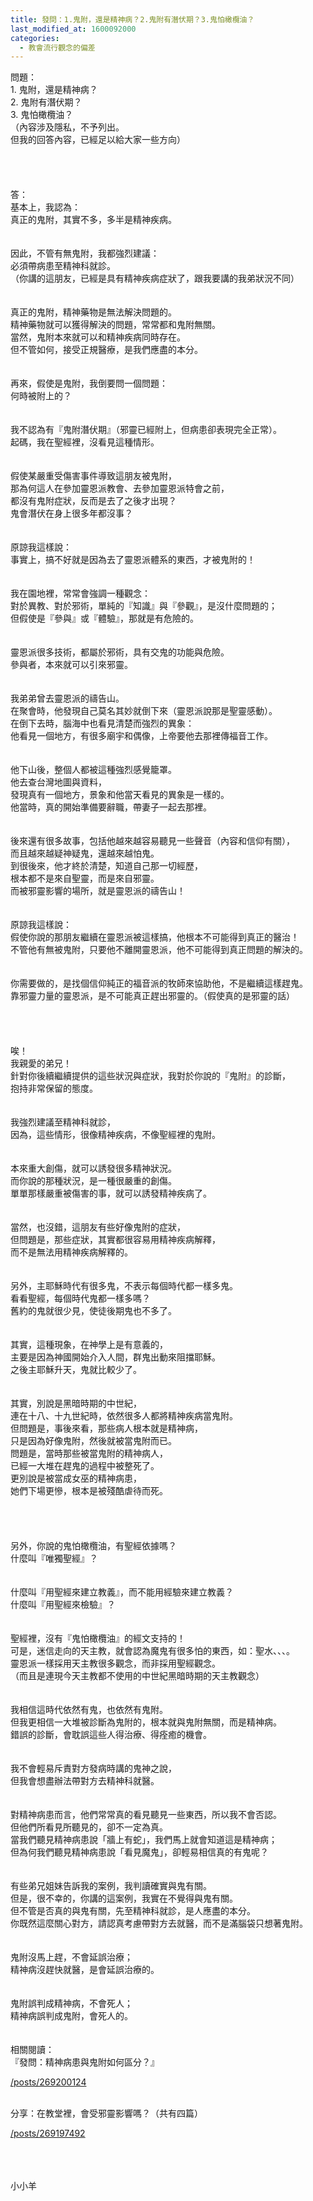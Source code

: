 ```yaml
---
title: 發問：1.鬼附，還是精神病？2.鬼附有潛伏期？3.鬼怕橄欖油？
last_modified_at: 1600092000
categories:
  - 教會流行觀念的偏差
---
```


<div>問題：</div>

<div>1.<span style="white-space:pre"> </span>鬼附，還是精神病？</div>

<div>2.<span style="white-space:pre"> </span>鬼附有潛伏期？</div>

<div>3.<span style="white-space:pre"> </span>鬼怕橄欖油？</div>

<div>（內容涉及隱私，不予列出。</div>

<div>但我的回答內容，已經足以給大家一些方向）</div>

<div>&nbsp;</div>

<div>&nbsp;</div>

<div>&nbsp;</div>

<div>&nbsp;</div>

<div>答：</div>

<div>基本上，我認為：</div>

<div>真正的鬼附，其實不多，多半是精神疾病。</div>

<div>&nbsp;</div>

<div>&nbsp;</div>

<div>因此，不管有無鬼附，我都強烈建議：</div>

<div>必須帶病患至精神科就診。</div>

<div>（你講的這朋友，已經是具有精神疾病症狀了，跟我要講的我弟狀況不同）</div>

<div>&nbsp;</div>

<div>&nbsp;</div>

<div>真正的鬼附，精神藥物是無法解決問題的。</div>

<div>精神藥物就可以獲得解決的問題，常常都和鬼附無關。</div>

<div>當然，鬼附本來就可以和精神疾病同時存在。</div>

<div>但不管如何，接受正規醫療，是我們應盡的本分。</div>

<div>&nbsp;</div>

<div>&nbsp;</div>

<div>再來，假使是鬼附，我倒要問一個問題：</div>

<div>何時被附上的？</div>

<div>&nbsp;</div>

<div>&nbsp;</div>

<div>我不認為有『鬼附潛伏期』（邪靈已經附上，但病患卻表現完全正常）。</div>

<div>起碼，我在聖經裡，沒看見這種情形。</div>

<div>&nbsp;</div>

<div>&nbsp;</div>

<div>假使某嚴重受傷害事件導致這朋友被鬼附，</div>

<div>那為何這人在參加靈恩派教會、去參加靈恩派特會之前，</div>

<div>都沒有鬼附症狀，反而是去了之後才出現？</div>

<div>鬼會潛伏在身上很多年都沒事？</div>

<div>&nbsp;</div>

<div>&nbsp;</div>

<div>原諒我這樣說：</div>

<div>事實上，搞不好就是因為去了靈恩派體系的東西，才被鬼附的！</div>

<div>&nbsp;</div>

<div>&nbsp;</div>

<div>我在園地裡，常常會強調一種觀念：</div>

<div>對於異教、對於邪術，單純的『知識』與『參觀』，是沒什麼問題的；</div>

<div>但假使是『參與』或『體驗』，那就是有危險的。</div>

<div>&nbsp;</div>

<div>&nbsp;</div>

<div>靈恩派很多技術，都屬於邪術，具有交鬼的功能與危險。</div>

<div>參與者，本來就可以引來邪靈。</div>

<div>&nbsp;</div>

<div>&nbsp;</div>

<div>我弟弟曾去靈恩派的禱告山。</div>

<div>在聚會時，他發現自己莫名其妙就倒下來（靈恩派說那是聖靈感動）。</div>

<div>在倒下去時，腦海中也看見清楚而強烈的異象：</div>

<div>他看見一個地方，有很多廟宇和偶像，上帝要他去那裡傳福音工作。</div>

<div>&nbsp;</div>

<div>&nbsp;</div>

<div>他下山後，整個人都被這種強烈感覺籠罩。</div>

<div>他去查台灣地圖與資料，</div>

<div>發現真有一個地方，景象和他當天看見的異象是一樣的。</div>

<div>他當時，真的開始準備要辭職，帶妻子一起去那裡。</div>

<div>&nbsp;</div>

<div>&nbsp;</div>

<div>後來還有很多故事，包括他越來越容易聽見一些聲音（內容和信仰有關），</div>

<div>而且越來越疑神疑鬼，還越來越怕鬼。</div>

<div>到很後來，他才終於清楚，知道自己那一切經歷，</div>

<div>根本都不是來自聖靈，而是來自邪靈。</div>

<div>而被邪靈影響的場所，就是靈恩派的禱告山！</div>

<div>&nbsp;</div>

<div>&nbsp;</div>

<div>原諒我這樣說：</div>

<div>假使你說的那朋友繼續在靈恩派被這樣搞，他根本不可能得到真正的醫治！</div>

<div>不管他有無被鬼附，只要他不離開靈恩派，他不可能得到真正問題的解決的。</div>

<div>&nbsp;</div>

<div>&nbsp;</div>

<div>你需要做的，是找個信仰純正的福音派的牧師來協助他，不是繼續這樣趕鬼。</div>

<div>靠邪靈力量的靈恩派，是不可能真正趕出邪靈的。（假使真的是邪靈的話）</div>

<div>&nbsp;</div>

<div>&nbsp;</div>

<div>&nbsp;</div>

<div>&nbsp;</div>

<div>唉！</div>

<div>我親愛的弟兄！</div>

<div>針對你後續繼續提供的這些狀況與症狀，我對於你說的『鬼附』的診斷，</div>

<div>抱持非常保留的態度。</div>

<div>&nbsp;</div>

<div>&nbsp;</div>

<div>我強烈建議至精神科就診，</div>

<div>因為，這些情形，很像精神疾病，不像聖經裡的鬼附。</div>

<div>&nbsp;</div>

<div>&nbsp;</div>

<div>本來重大創傷，就可以誘發很多精神狀況。</div>

<div>而你說的那種狀況，是一種很嚴重的創傷。</div>

<div>單單那樣嚴重被傷害的事，就可以誘發精神疾病了。</div>

<div>&nbsp;</div>

<div>&nbsp;</div>

<div>當然，也沒錯，這朋友有些好像鬼附的症狀，</div>

<div>但問題是，那些症狀，其實都很容易用精神疾病解釋，</div>

<div>而不是無法用精神疾病解釋的。</div>

<div>&nbsp;</div>

<div>&nbsp;</div>

<div>另外，主耶穌時代有很多鬼，不表示每個時代都一樣多鬼。</div>

<div>看看聖經，每個時代鬼都一樣多嗎？</div>

<div>舊約的鬼就很少見，使徒後期鬼也不多了。</div>

<div>&nbsp;</div>

<div>&nbsp;</div>

<div>其實，這種現象，在神學上是有意義的，</div>

<div>主要是因為神國開始介入人間，群鬼出動來阻擋耶穌。</div>

<div>之後主耶穌升天，鬼就比較少了。</div>

<div>&nbsp;</div>

<div>&nbsp;</div>

<div>其實，別說是黑暗時期的中世紀，</div>

<div>連在十八、十九世紀時，依然很多人都將精神疾病當鬼附。</div>

<div>但問題是，事後來看，那些病人根本就是精神病，</div>

<div>只是因為好像鬼附，然後就被當鬼附而已。</div>

<div>問題是，當時那些被當鬼附的精神病人，</div>

<div>已經一大堆在趕鬼的過程中被整死了。</div>

<div>更別說是被當成女巫的精神病患，</div>

<div>她們下場更慘，根本是被殘酷虐待而死。</div>

<div>&nbsp;</div>

<div>&nbsp;</div>

<div>&nbsp;</div>

<div>&nbsp;</div>

<div>另外，你說的鬼怕橄欖油，有聖經依據嗎？</div>

<div>什麼叫『唯獨聖經』？</div>

<div>&nbsp;</div>

<div>&nbsp;</div>

<div>什麼叫『用聖經來建立教義』，而不能用經驗來建立教義？</div>

<div>什麼叫『用聖經來檢驗』？</div>

<div>&nbsp;</div>

<div>&nbsp;</div>

<div>聖經裡，沒有『鬼怕橄欖油』的經文支持的！</div>

<div>可是，迷信走向的天主教，就會認為魔鬼有很多怕的東西，如：聖水、、、。</div>

<div>靈恩派一樣採用天主教很多觀念，而非採用聖經觀念。</div>

<div>（而且是連現今天主教都不使用的中世紀黑暗時期的天主教觀念）</div>

<div>&nbsp;</div>

<div>&nbsp;</div>

<div>我相信這時代依然有鬼，也依然有鬼附。</div>

<div>但我更相信一大堆被診斷為鬼附的，根本就與鬼附無關，而是精神病。</div>

<div>錯誤的診斷，會耽誤這些人得治療、得痊癒的機會。</div>

<div>&nbsp;</div>

<div>&nbsp;</div>

<div>我不會輕易斥責對方發病時講的鬼神之說，</div>

<div>但我會想盡辦法帶對方去精神科就醫。</div>

<div>&nbsp;</div>

<div>&nbsp;</div>

<div>對精神病患而言，他們常常真的看見聽見一些東西，所以我不會否認。</div>

<div>但他們所看見所聽見的，卻不一定為真。</div>

<div>當我們聽見精神病患說「牆上有蛇」，我們馬上就會知道這是精神病；</div>

<div>但為何我們聽見精神病患說「看見魔鬼」，卻輕易相信真的有鬼呢？</div>

<div>&nbsp;</div>

<div>&nbsp;</div>

<div>有些弟兄姐妹告訴我的案例，我判讀確實與鬼有關。</div>

<div>但是，很不幸的，你講的這案例，我實在不覺得與鬼有關。</div>

<div>但不管是否真的與鬼有關，先至精神科就診，是人應盡的本分。</div>

<div>你既然這麼關心對方，請認真考慮帶對方去就醫，而不是滿腦袋只想著鬼附。</div>

<div>&nbsp;</div>

<div>&nbsp;</div>

<div>鬼附沒馬上趕，不會延誤治療；</div>

<div>精神病沒趕快就醫，是會延誤治療的。</div>

<div>&nbsp;</div>

<div>&nbsp;</div>

<div>鬼附誤判成精神病，不會死人；</div>

<div>精神病誤判成鬼附，會死人的。</div>

<div>&nbsp;</div>

<div>&nbsp;</div>

<div>相關閱讀：</div>

<div>『發問：精神病患與鬼附如何區分？』</div>

<a href="/posts/269200124" target="_blank">/posts/269200124</a>

<div>&nbsp;</div>

<div>分享：在教堂裡，會受邪靈影響嗎？（共有四篇）</div>

<a href="/posts/269197492" target="_blank">/posts/269197492</a>

<div>&nbsp;</div>

<div>&nbsp;</div>

<div>&nbsp;</div>

<div>小小羊</div>

